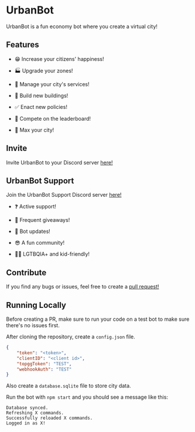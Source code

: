 # UrbanBot

UrbanBot is a fun economy bot where you create a virtual city!

## Features

- 😁 Increase your citizens' happiness!

- 🏭 Upgrade your zones!

- 🚌 Manage your city's services!

- 🏥 Build new buildings!

- ✅ Enact new policies!

- 👑 Compete on the leaderboard!

- 💪 Max your city!

## Invite

Invite UrbanBot to your Discord server [here!](https://discord.com/oauth2/authorize?client_id=1025198176547909693&scope=bot&permissions=274877959168)

## UrbanBot Support

Join the UrbanBot Support Discord server [here!](https://discord.gg/XuZNNJbf4U)

- ❓ Active support!

- 🎁 Frequent giveaways!

- 📣 Bot updates!

- 😎 A fun community!

- 🏳️‍🌈 LGTBQIA+ and kid-friendly!

## Contribute

If you find any bugs or issues, feel free to create a [pull request!](https://github.com/TacoSnack/UrbanBot/pulls)

## Running Locally

Before creating a PR, make sure to run your code on a test bot to make sure there's no issues first.

After cloning the repository, create a `config.json` file.

```json
{
    "token": "<token>",
    "clientID": "<client id>",
    "topggToken": "TEST",
    "webhookAuth": "TEST"
}
```

Also create a `database.sqlite` file to store city data.

Run the bot with `npm start` and you should see a message like this:

```
Database synced.
Refreshing X commands.
Successfully reloaded X commands.
Logged in as X!
```